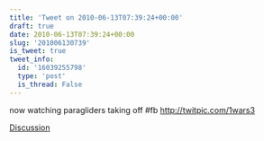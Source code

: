 ```yaml
---
title: 'Tweet on 2010-06-13T07:39:24+00:00'
draft: true
date: 2010-06-13T07:39:24+00:00
slug: '201006130739'
is_tweet: true
tweet_info:
  id: '16039255798'
  type: 'post'
  is_thread: False
---
```




now watching paragliders taking off #fb
 http://twitpic.com/1wars3

[Discussion](https://x.com/sytelus/status/16039255798)
